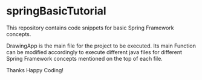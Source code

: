 # springBasicTutorial
This repository contains code snippets for basic Spring Framework concepts.

DrawingApp is the main file for the project to be executed.
Its main Function can be modified accordingly to execute different java files for different Spring Framework concepts mentioned 
on the top of each file.

Thanks
Happy Coding!
